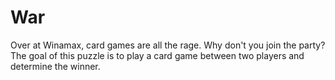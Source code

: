 # War

Over at Winamax, card games are all the rage. Why don't you join the party?
The goal of this puzzle is to play a card game between two players and determine the winner.
